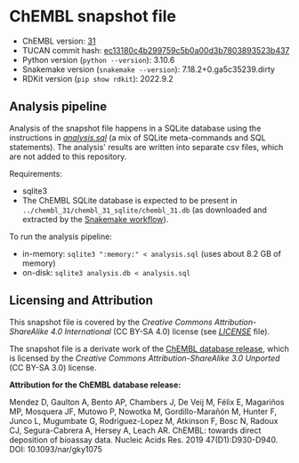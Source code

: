 # ChEMBL snapshot file
* ChEMBL version: [31](https://ftp.ebi.ac.uk/pub/databases/chembl/ChEMBLdb/releases/chembl_31/)
* TUCAN commit hash: [ec13180c4b299759c5b0a00d3b7803893523b437](https://github.com/TUCAN-nest/TUCAN/commit/ec13180c4b299759c5b0a00d3b7803893523b437)
* Python version (`python --version`): 3.10.6
* Snakemake version (`snakemake --version`): 7.18.2+0.ga5c35239.dirty
* RDKit version (`pip show rdkit`): 2022.9.2

## Analysis pipeline
Analysis of the snapshot file happens in a SQLite database using the instructions in _[analysis.sql](analysis.sql)_ (a mix of SQLite meta-commands and SQL statements). The analysis' results are written into separate csv files, which are not added to this repository.

Requirements:
- sqlite3
- The ChEMBL SQLite database is expected to be present in `../chembl_31/chembl_31_sqlite/chembl_31.db` (as downloaded and extracted by the [Snakemake workflow](../Snakefile_ChEMBL)).

To run the analysis pipeline:
- in-memory: `sqlite3 ":memory:" < analysis.sql` (uses about 8.2 GB of memory)
- on-disk: `sqlite3 analysis.db < analysis.sql`

## Licensing and Attribution
This snapshot file is covered by the _Creative Commons Attribution-ShareAlike 4.0 International_ (CC BY-SA 4.0) license (see _[LICENSE](LICENSE)_ file).

The snapshot file is a derivate work of the [ChEMBL database release](https://ftp.ebi.ac.uk/pub/databases/chembl/ChEMBLdb/), which is licensed by the _Creative Commons Attribution-ShareAlike 3.0 Unported_ (CC BY-SA 3.0) license.

**Attribution for the ChEMBL database release:**

Mendez D, Gaulton A, Bento AP, Chambers J, De Veij M, Félix E, Magariños MP, Mosquera JF, Mutowo P, Nowotka M, Gordillo-Marañón M, Hunter F, Junco L, Mugumbate G, Rodriguez-Lopez M, Atkinson F, Bosc N, Radoux CJ, Segura-Cabrera A, Hersey A, Leach AR. ChEMBL: towards direct deposition of bioassay data. Nucleic Acids Res. 2019 47(D1):D930-D940. DOI: 10.1093/nar/gky1075

